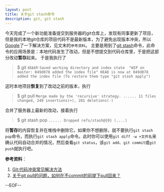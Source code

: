 ```yaml
---
layout: post
title: 关于git stash命令 
description: git, git stash
---
```

今天完成了一个新功能准备提交到服务器的git仓库上，发现有同事更新了项目，但是我的本地git仓库的项目代码不是最新版本，为了避免出现版本冲突，所以[Google](www.google.com)了一下解决方案，见文末的`参考资料`。
主要是用到了[git stash](http://git-scm.com/book/zh/Git-%E5%B7%A5%E5%85%B7-%E5%82%A8%E8%97%8F%EF%BC%88Stashing%EF%BC%89)命令，此命令的应用场景是：本地代码发生了改动，但是不想提交到代码仓库里，于是把这部分改动**暂存**起来。
于是我执行了
> $ git stash
`Saved working directory and index state  "WIP on master: 049d078 added the index file"
HEAD is now at 049d078 added the index file (To restore them type "git stash apply")`

这时本地项目**恢复**到了改动之前的版本，执行
> $ git pull
`Merge made by the 'recursive' strategy.
......
11 files changed, 249 insertions(+), 281 deletions(-)`

合并了服务器上最新的改动，接着执行
> $ git stash pop
`......
Dropped refs/stash@{0} (....)`

将**暂存**的内容恢复并在堆栈中删除它。如果你不想删除，就不要执行`git stash pop`命令，而执行`git stash apply`命令。此时你可以使用`git diff -w +文件名`来确认代码自动合并的情况，然后查看`git status`，该`git add`、`git commit`或`git push`就执行吧。

**参考资料**：
1. [Git:代码冲突常见解决方法](http://blog.csdn.net/iefreer/article/details/7679631)
2. [关于git pull的问题，如何在不commit的前提下pull回来？](http://www.zhihu.com/question/20180787)


--EOF--
